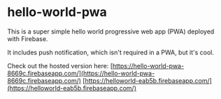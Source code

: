 # hello-world-pwa

This is a super simple hello world progressive web app (PWA) deployed with Firebase.

It includes push notification, which isn't required in a PWA, but it's cool.

Check out the hosted version here:
[https://hello-world-pwa-8669c.firebaseapp.com/](https://hello-world-pwa-8669c.firebaseapp.com/)
[https://helloworld-eab5b.firebaseapp.com/](https://helloworld-eab5b.firebaseapp.com/)

